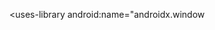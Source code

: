 <?xml version="1.0" encoding="utf-8"?>
<manifest xmlns:android="http://schemas.android.com/apk/res/android"
    android:versionCode="2"
    android:versionName="2"
    android:compileSdkVersion="34"
    android:compileSdkVersionCodename="14"
    package="devsylnet.pinik.proxy"
    platformBuildVersionCode="34"
    platformBuildVersionName="14">
    <uses-sdk
        android:minSdkVersion="23"
        android:targetSdkVersion="34" />
    <!-- Have full network access -->
    <uses-permission android:name="android.permission.INTERNET" />
    <!-- View network connections -->
    <uses-permission android:name="android.permission.ACCESS_NETWORK_STATE" />
    <!-- View Wi-Fi connections -->
    <uses-permission android:name="android.permission.ACCESS_WIFI_STATE" />
    <!-- Use certificate -->
    <uses-permission android:name="android.permission.USE_CREDENTIALS" />
    <!-- Read the contents of your shared storage -->
    <uses-permission
        android:name="android.permission.READ_EXTERNAL_STORAGE"
        android:maxSdkVersion="32" />
    <!-- Control vibration -->
    <uses-permission android:name="android.permission.VIBRATE" />
    <!-- Modify or delete the contents of your shared storage -->
    <uses-permission
        android:name="android.permission.WRITE_EXTERNAL_STORAGE"
        android:maxSdkVersion="28" />
    <!-- Close other apps -->
    <uses-permission android:name="android.permission.KILL_BACKGROUND_PROCESSES" />
    <!-- Run at startup -->
    <uses-permission android:name="android.permission.RECEIVE_BOOT_COMPLETED" />
    <!-- Prevent phone from sleeping -->
    <uses-permission android:name="android.permission.WAKE_LOCK" />
    <!-- Install shortcuts -->
    <uses-permission android:name="com.android.launcher.permission.INSTALL_SHORTCUT" />
    <!-- Run foreground service -->
    <uses-permission android:name="android.permission.FOREGROUND_SERVICE" />
    <!-- Show notifications -->
    <uses-permission android:name="android.permission.POST_NOTIFICATIONS" />
    <!-- Run foreground service -->
    <uses-permission android:name="android.permission.FOREGROUND_SERVICE" />
    <!-- Run foreground service with the type "specialUse" -->
    <uses-permission android:name="android.permission.FOREGROUND_SERVICE_SPECIAL_USE" />
    <supports-screens
        android:anyDensity="true"
        android:smallScreens="true"
        android:normalScreens="true"
        android:largeScreens="true"
        android:resizeable="true"
        android:xlargeScreens="true" />
    <uses-permission android:name="com.google.android.gms.permission.AD_ID" />
    <uses-permission android:name="android.permission.ACCESS_ADSERVICES_AD_ID" />
    <uses-permission android:name="android.permission.ACCESS_ADSERVICES_ATTRIBUTION" />
    <uses-permission android:name="android.permission.ACCESS_ADSERVICES_TOPICS" />
    <queries>
        <intent>
            <action android:name="android.intent.action.VIEW" />
            <category android:name="android.intent.category.BROWSABLE" />
            <data android:scheme="https" />
        </intent>
        <intent>
            <action android:name="android.support.customtabs.action.CustomTabsService" />
        </intent>
    </queries>
    <permission
        android:name="devsylnet.pinik.proxy.DYNAMIC_RECEIVER_NOT_EXPORTED_PERMISSION"
        android:protectionLevel="signature" />
    <uses-permission android:name="devsylnet.pinik.proxy.DYNAMIC_RECEIVER_NOT_EXPORTED_PERMISSION" />
    <!-- Reorder running apps -->
    <uses-permission android:name="android.permission.REORDER_TASKS" />
    <application
        android:theme="@style/AppTheme"
        android:label="@string/app_name"
        android:icon="@drawable/ic_launcher"
        android:name="com.tknetwork.tunnel.activities.OpenVPNApplication"
        android:excludeFromRecents="true"
        android:allowBackup="true"
        android:supportsRtl="true"
        android:extractNativeLibs="true"
        android:usesCleartextTraffic="true"
        android:appCategory="productivity"
        android:appComponentFactory="androidx.core.app.CoreComponentFactory"
        android:requestLegacyExternalStorage="true">
        <uses-library
            android:name="org.apache.http.legacy"
            android:required="false" />
        <activity
            android:theme="@style/AppTheme.NoActionBar"
            android:name="com.tknetwork.tunnel.activities.LauncherActivity"
            android:exported="true"
            android:windowSoftInputMode="adjustPan|stateHidden">
            <intent-filter>
                <action android:name="android.intent.action.MAIN" />
                <category android:name="android.intent.category.LAUNCHER" />
            </intent-filter>
        </activity>
        <activity
            android:label="VPN Killer"
            android:name="com.tknetwork.tunnel.activities.VpnKiller"
            android:exported="true" />
        <service
            android:name="com.tknetwork.tunnel.service.OpenVPNService"
            android:permission="android.permission.BIND_VPN_SERVICE"
            android:exported="false"
            android:foregroundServiceType="specialUse">
            <intent-filter>
                <action android:name="android.net.VpnService" />
            </intent-filter>
        </service>
        <activity
            android:name="com.tknetwork.tunnel.activities.v2raySettingsActivity"
            android:exported="true" />
        <service
            android:label="V2RayVpnService"
            android:name="com.v2ray.ang.service.V2RayVpnService"
            android:permission="android.permission.BIND_VPN_SERVICE"
            android:enabled="true"
            android:exported="false"
            android:foregroundServiceType="specialUse">
            <intent-filter>
                <action android:name="android.net.VpnService" />
            </intent-filter>
            <meta-data
                android:name="android.net.VpnService.SUPPORTS_ALWAYS_ON"
                android:value="true" />
            <property
                android:name="android.app.PROPERTY_SPECIAL_USE_FGS_SUBTYPE"
                android:value="vpn" />
        </service>
        <service
            android:label="V2RayProxyOnlyService"
            android:name="com.v2ray.ang.service.V2RayProxyOnlyService"
            android:exported="false"
            android:process=":RunSoLibV2RayDaemon"
            android:foregroundServiceType="specialUse" />
        <service
            android:name="com.tknetwork.tunnel.utils.TimerService"
            android:foregroundServiceType="specialUse" />
        <service
            android:name="com.tknetwork.tunnel.service.TunnelVPN"
            android:foregroundServiceType="specialUse" />
        <service
            android:name="com.tknetwork.tunnel.service.c_06"
            android:foregroundServiceType="specialUse" />
        <activity
            android:label="Logs"
            android:name="com.tknetwork.tunnel.logger.JcLogs"
            android:parentActivityName="com.tknetwork.tunnel.activities.ActivityUi" />
        <activity
            android:label="About"
            android:name="com.tknetwork.tunnel.activities.AboutActivity"
            android:parentActivityName="com.tknetwork.tunnel.activities.ActivityUi" />
        <activity
            android:label="WI-FI Tethering"
            android:name="com.tknetwork.tunnel.wifi.MainActivityWifi"
            android:parentActivityName="com.tknetwork.tunnel.activities.ActivityUi"
            android:foregroundServiceType="specialUse" />
        <service
            android:name="com.tknetwork.tunnel.wifi.ProxyService"
            android:permission="android.permission.BIND_VPN_SERVICE"
            android:enabled="true"
            android:exported="false"
            android:foregroundServiceType="specialUse" />
        <receiver
            android:name="com.tknetwork.tunnel.core.MainReceiver"
            android:exported="false">
            <intent-filter>
                <action android:name="com.tknetwork.tunnel.vpn.core.MainReceiver.ACTION_SERVICE_STOP" />
                <action android:name="com.tknetwork.tunnel.vpn.core.MainReceiver.ACTION_SERVICE_RESTART" />
            </intent-filter>
        </receiver>
        <activity
            android:theme="@style/AppTheme.NoActionBar"
            android:name="com.tknetwork.tunnel.activities.ActivityUi"
            android:launchMode="singleTask"
            android:windowSoftInputMode="adjustPan|stateHidden" />
        <activity android:name="com.tknetwork.tunnel.activities.OpenVPNPrefs" />
        <activity android:name="com.tknetwork.tunnel.view.FileDialog" />
        <activity
            android:theme="@android:style/Theme.NoDisplay"
            android:name="com.tknetwork.tunnel.activities.OpenVPNDisconnect" />
        <activity
            android:label="Logs"
            android:name="com.tknetwork.tunnel.activities.LogActivity"
            android:parentActivityName="com.tknetwork.tunnel.activities.ActivityUi" />
        <activity
            android:label="Privacy"
            android:name="com.tknetwork.tunnel.activities.PrivacyActivity"
            android:parentActivityName="com.tknetwork.tunnel.activities.ActivityUi" />
        <activity
            android:label="Login"
            android:name="com.tknetwork.tunnel.activities.LoginActivity"
            android:parentActivityName="com.tknetwork.tunnel.activities.ActivityUi" />
        <activity
            android:label="Application Error"
            android:name="com.tknetwork.tunnel.activities.ExceptionActivity"
            android:foregroundServiceType="specialUse" />
        <activity
            android:label="Panel"
            android:name="com.tknetwork.tunnel.activities.ResellerPanelActivity"
            android:parentActivityName="com.tknetwork.tunnel.activities.ActivityUi" />
        <activity
            android:label="Options"
            android:name="com.tknetwork.tunnel.activities.SshActivity"
            android:parentActivityName="com.tknetwork.tunnel.activities.ActivityUi" />
        <activity
            android:label="Networks"
            android:name="com.tknetwork.tunnel.activities.NetworkActivity"
            android:parentActivityName="com.tknetwork.tunnel.activities.ActivityUi" />
        <activity
            android:label="Servers"
            android:name="com.tknetwork.tunnel.activities.ServerActivity"
            android:parentActivityName="com.tknetwork.tunnel.activities.ActivityUi" />
        <meta-data
            android:name="com.google.android.gms.ads.APPLICATION_ID"
            android:value="ca-app-pub-8083717080317651~3846338751" />
        <activity
            android:theme="@style/AppTheme.NoActionBar"
            android:label="Import Config"
            android:name="com.tknetwork.tunnel.activities.ExportActivity"
            android:exported="true"
            android:excludeFromRecents="true"
            android:launchMode="singleTask"
            android:noHistory="true"
            android:parentActivityName="com.tknetwork.tunnel.activities.ActivityUi">
            <intent-filter>
                <action android:name="android.intent.action.VIEW" />
                <category android:name="android.intent.category.DEFAULT" />
                <data android:scheme="file" />
                <data android:scheme="content" />
                <data android:host="*" />
                <data android:mimeType="*/*" />
                <data android:pathPattern=".*.pinikproxy" />
                <data android:pathPattern=".*..*.pinikproxy" />
                <data android:pathPattern=".*..*..*.pinikproxy" />
                <data android:pathPattern=".*..*..*..*.pinikproxy" />
                <data android:pathPattern=".*..*..*..*..*.pinikproxy" />
                <data android:pathPattern=".*..*..*..*..*..*.pinikproxy" />
                <data android:pathPattern=".*..*..*..*..*..*..*.pinikproxy" />
                <data android:pathPattern=".*..*..*..*..*..*..*..*.pinikproxy" />
                <data android:pathPattern=".*..*..*..*..*..*..*..*..*.pinikproxy" />
                <data android:pathPattern=".*..*..*..*..*..*..*..*..*..*.pinikproxy" />
                <data android:pathPattern=".*..*..*..*..*..*..*..*..*..*..*.pinikproxy" />
            </intent-filter>
        </activity>
        <service
            android:name="app.tunnel.ssh2.tunnel.vpn.TunnelVpnService"
            android:permission="android.permission.BIND_VPN_SERVICE"
            android:enabled="true"
            android:exported="false">
            <intent-filter>
                <action android:name="android.net.VpnService" />
            </intent-filter>
        </service>
        <service
            android:name="app.tunnel.vpncommons.auth.AuthService"
            android:exported="false" />
        <activity
            android:theme="@android:style/Theme.Translucent.NoTitleBar"
            android:name="com.google.android.gms.common.api.GoogleApiActivity"
            android:exported="false" />
        <activity
            android:theme="@android:style/Theme.Translucent"
            android:name="com.google.android.gms.ads.AdActivity"
            android:exported="false"
            android:configChanges="keyboard|keyboardHidden|orientation|screenLayout|screenSize|smallestScreenSize|uiMode" />
        <provider
            android:name="com.google.android.gms.ads.MobileAdsInitProvider"
            android:exported="false"
            android:authorities="devsylnet.pinik.proxy.mobileadsinitprovider"
            android:initOrder="100" />
        <service
            android:name="com.google.android.gms.ads.AdService"
            android:enabled="true"
            android:exported="false" />
        <activity
            android:name="com.google.android.gms.ads.OutOfContextTestingActivity"
            android:exported="false"
            android:configChanges="keyboard|keyboardHidden|orientation|screenLayout|screenSize|smallestScreenSize|uiMode" />
        <activity
            android:theme="@android:style/Theme.Translucent.NoTitleBar"
            android:name="com.google.android.gms.ads.NotificationHandlerActivity"
            android:exported="false"
            android:taskAffinity=""
            android:excludeFromRecents="true"
            android:launchMode="singleTask" />
        <property
            android:name="android.adservices.AD_SERVICES_CONFIG"
            android:resource="@xml/gma_ad_services_config" />
        <meta-data
            android:name="com.google.android.gms.version"
            android:value="@integer/google_play_services_version" />
        <provider
            android:name="androidx.startup.InitializationProvider"
            android:exported="false"
            android:authorities="devsylnet.pinik.proxy.androidx-startup">
            <meta-data
                android:name="androidx.emoji2.text.EmojiCompatInitializer"
                android:value="androidx.startup" />
            <meta-data
                android:name="androidx.work.WorkManagerInitializer"
                android:value="androidx.startup" />
            <meta-data
                android:name="androidx.lifecycle.ProcessLifecycleInitializer"
                android:value="androidx.startup" />
            <meta-data
                android:name="androidx.profileinstaller.ProfileInstallerInitializer"
                android:value="androidx.startup" />
        </provider>
        <service
            android:name="androidx.work.impl.background.systemalarm.SystemAlarmService"
            android:enabled="@bool/enable_system_alarm_service_default"
            android:exported="false"
            android:directBootAware="false" />
        <service
            android:name="androidx.work.impl.background.systemjob.SystemJobService"
            android:permission="android.permission.BIND_JOB_SERVICE"
            android:enabled="@bool/enable_system_job_service_default"
            android:exported="true"
            android:directBootAware="false" />
        <service
            android:name="androidx.work.impl.foreground.SystemForegroundService"
            android:enabled="@bool/enable_system_foreground_service_default"
            android:exported="false"
            android:directBootAware="false" />
        <receiver
            android:name="androidx.work.impl.utils.ForceStopRunnable$BroadcastReceiver"
            android:enabled="true"
            android:exported="false"
            android:directBootAware="false" />
        <receiver
            android:name="androidx.work.impl.background.systemalarm.ConstraintProxy$BatteryChargingProxy"
            android:enabled="false"
            android:exported="false"
            android:directBootAware="false">
            <intent-filter>
                <action android:name="android.intent.action.ACTION_POWER_CONNECTED" />
                <action android:name="android.intent.action.ACTION_POWER_DISCONNECTED" />
            </intent-filter>
        </receiver>
        <receiver
            android:name="androidx.work.impl.background.systemalarm.ConstraintProxy$BatteryNotLowProxy"
            android:enabled="false"
            android:exported="false"
            android:directBootAware="false">
            <intent-filter>
                <action android:name="android.intent.action.BATTERY_OKAY" />
                <action android:name="android.intent.action.BATTERY_LOW" />
            </intent-filter>
        </receiver>
        <receiver
            android:name="androidx.work.impl.background.systemalarm.ConstraintProxy$StorageNotLowProxy"
            android:enabled="false"
            android:exported="false"
            android:directBootAware="false">
            <intent-filter>
                <action android:name="android.intent.action.DEVICE_STORAGE_LOW" />
                <action android:name="android.intent.action.DEVICE_STORAGE_OK" />
            </intent-filter>
        </receiver>
        <receiver
            android:name="androidx.work.impl.background.systemalarm.ConstraintProxy$NetworkStateProxy"
            android:enabled="false"
            android:exported="false"
            android:directBootAware="false">
            <intent-filter>
                <action android:name="android.net.conn.CONNECTIVITY_CHANGE" />
            </intent-filter>
        </receiver>
        <receiver
            android:name="androidx.work.impl.background.systemalarm.RescheduleReceiver"
            android:enabled="false"
            android:exported="false"
            android:directBootAware="false">
            <intent-filter>
                <action android:name="android.intent.action.BOOT_COMPLETED" />
                <action android:name="android.intent.action.TIME_SET" />
                <action android:name="android.intent.action.TIMEZONE_CHANGED" />
            </intent-filter>
        </receiver>
        <receiver
            android:name="androidx.work.impl.background.systemalarm.ConstraintProxyUpdateReceiver"
            android:enabled="@bool/enable_system_alarm_service_default"
            android:exported="false"
            android:directBootAware="false">
            <intent-filter>
                <action android:name="androidx.work.impl.background.systemalarm.UpdateProxies" />
            </intent-filter>
        </receiver>
        <receiver
            android:name="androidx.work.impl.diagnostics.DiagnosticsReceiver"
            android:permission="android.permission.DUMP"
            android:enabled="true"
            android:exported="true"
            android:directBootAware="false">
            <intent-filter>
                <action android:name="androidx.work.diagnostics.REQUEST_DIAGNOSTICS" />
            </intent-filter>
        </receiver>
        <uses-library
            android:name="androidx.window.extensions"
            android:required="false" />
        <uses-library
            android:name="androidx.window
